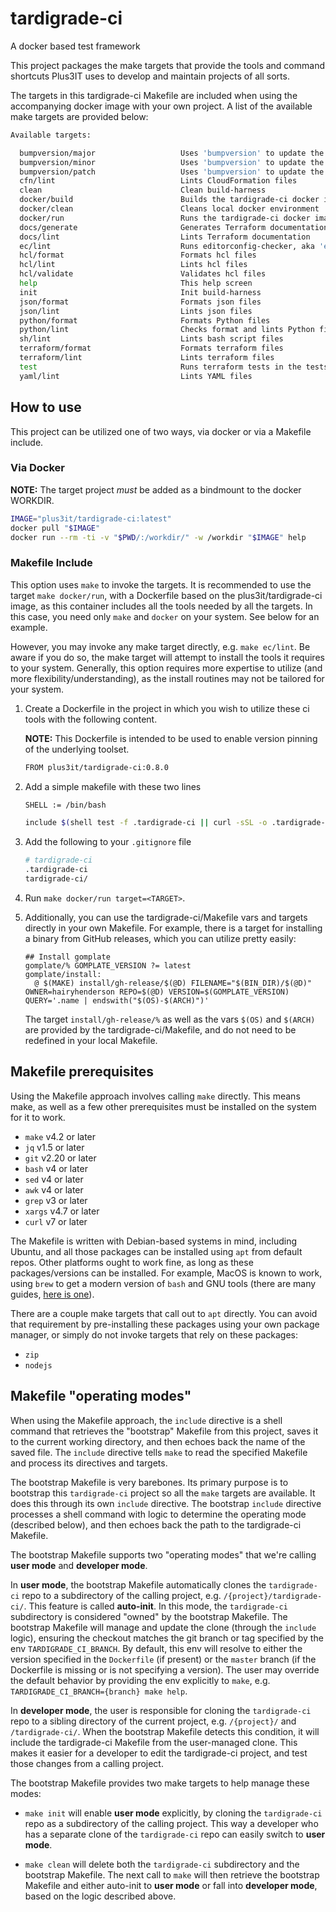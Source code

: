 # tardigrade-ci

A docker based test framework

This project packages the make targets that provide the tools and command shortcuts
Plus3IT uses to develop and maintain projects of all sorts.

The targets in this tardigrade-ci Makefile are included when using the accompanying
docker image with your own project. A list of the available make targets are provided
below:

```bash
Available targets:

  bumpversion/major                   Uses 'bumpversion' to update the major version
  bumpversion/minor                   Uses 'bumpversion' to update the minor version
  bumpversion/patch                   Uses 'bumpversion' to update the patch version
  cfn/lint                            Lints CloudFormation files
  clean                               Clean build-harness
  docker/build                        Builds the tardigrade-ci docker image
  docker/clean                        Cleans local docker environment
  docker/run                          Runs the tardigrade-ci docker image
  docs/generate                       Generates Terraform documentation
  docs/lint                           Lints Terraform documentation
  ec/lint                             Runs editorconfig-checker, aka 'ec', against the project
  hcl/format                          Formats hcl files
  hcl/lint                            Lints hcl files
  hcl/validate                        Validates hcl files
  help                                This help screen
  init                                Init build-harness
  json/format                         Formats json files
  json/lint                           Lints json files
  python/format                       Formats Python files
  python/lint                         Checks format and lints Python files
  sh/lint                             Lints bash script files
  terraform/format                    Formats terraform files
  terraform/lint                      Lints terraform files
  test                                Runs terraform tests in the tests directory
  yaml/lint                           Lints YAML files
```

## How to use

This project can be utilized one of two ways, via docker or via a Makefile include.

### Via Docker

**NOTE:** The target project _must_ be added as a bindmount to the docker WORKDIR.

```bash
IMAGE="plus3it/tardigrade-ci:latest"
docker pull "$IMAGE"
docker run --rm -ti -v "$PWD/:/workdir/" -w /workdir "$IMAGE" help
```

### Makefile Include

This option uses `make` to invoke the targets. It is recommended to use the target
`make docker/run`, with a Dockerfile based on the plus3it/tardigrade-ci image,
as this container includes all the tools needed by all the targets. In this case,
you need only `make` and `docker` on your system. See below for an example.

However, you may invoke any make target directly, e.g. `make ec/lint`. Be aware
if you do so, the make target will attempt to install the tools it requires to your
system. Generally, this option requires more expertise to utilize (and more
flexibility/understanding), as the install routines may not be tailored for your
system.

1. Create a Dockerfile in the project in which you wish to utilize these ci tools
with the following content.

    **NOTE:** This Dockerfile is intended to be used to enable version pinning of
    the underlying toolset.

    ```bash
    FROM plus3it/tardigrade-ci:0.8.0
    ```

2. Add a simple makefile with these two lines

    ```bash
    SHELL := /bin/bash

    include $(shell test -f .tardigrade-ci || curl -sSL -o .tardigrade-ci "https://raw.githubusercontent.com/plus3it/tardigrade-ci/master/bootstrap/Makefile.bootstrap"; echo .tardigrade-ci)
    ```

3. Add the following to your `.gitignore` file

    ```bash
    # tardigrade-ci
    .tardigrade-ci
    tardigrade-ci/
    ```

4. Run `make docker/run target=<TARGET>`.

5. Additionally, you can use the tardigrade-ci/Makefile vars and targets
directly in your own Makefile. For example, there is a target for installing
a binary from GitHub releases, which you can utilize pretty easily:

    ```
    ## Install gomplate
    gomplate/% GOMPLATE_VERSION ?= latest
    gomplate/install:
      @ $(MAKE) install/gh-release/$(@D) FILENAME="$(BIN_DIR)/$(@D)" OWNER=hairyhenderson REPO=$(@D) VERSION=$(GOMPLATE_VERSION) QUERY='.name | endswith("$(OS)-$(ARCH)")'
    ```

    The target `install/gh-release/%` as well as the vars `$(OS)` and `$(ARCH)` are
    provided by the tardigrade-ci/Makefile, and do not need to be redefined in your
    local Makefile.

## Makefile prerequisites

Using the Makefile approach involves calling `make` directly. This means make,
as well as a few other prerequisites must be installed on the system for it to
work.

* `make` v4.2 or later
* `jq` v1.5 or later
* `git` v2.20 or later
* `bash` v4 or later
* `sed` v4 or later
* `awk` v4 or later
* `grep` v3 or later
* `xargs` v4.7 or later
* `curl` v7 or later

The Makefile is written with Debian-based systems in mind, including Ubuntu, and
all those packages can be installed using `apt` from default repos. Other platforms
ought to work fine, as long as these packages/versions can be installed. For example,
MacOS is known to work, using `brew` to get a modern version of `bash` and GNU
tools (there are many guides, [here is one](https://www.topbug.net/blog/2013/04/14/install-and-use-gnu-command-line-tools-in-mac-os-x/)).

There are a couple make targets that call out to `apt` directly. You can avoid
that requirement by pre-installing these packages using your own package manager,
or simply do not invoke targets that rely on these packages:

* `zip`
* `nodejs`

## Makefile "operating modes"

When using the Makefile approach, the `include` directive is a shell command that
retrieves the "bootstrap" Makefile from this project, saves it to the current working
directory, and then echoes back the name of the saved file. The `include` directive
tells `make` to read the specified Makefile and process its directives and targets.

The bootstrap Makefile is very barebones. Its primary purpose is to bootstrap this
`tardigrade-ci` project so all the `make` targets are available. It does this through
its own `include` directive. The bootstrap `include` directive processes a shell
command with logic to determine the operating mode (described below), and then echoes
back the path to the tardigrade-ci Makefile.

The bootstrap Makefile supports two "operating modes" that we're calling **user mode**
and **developer mode**.

In **user mode**, the bootstrap Makefile automatically clones the `tardigrade-ci`
repo to a subdirectory of the calling project, e.g. `/{project}/tardigrade-ci/`.
This feature is called **auto-init**. In this mode, the `tardigrade-ci` subdirectory
is considered "owned" by the bootstrap Makefile. The bootstrap Makefile will
manage and update the clone (through the `include` logic), ensuring the checkout
matches the git branch or tag specified by the env `TARDIGRADE_CI_BRANCH`. By
default, this env will resolve to either the version specified in the `Dockerfile`
(if present) or the `master` branch (if the Dockerfile is missing or is not
specifying a version). The user may override the default behavior by providing
the env explicitly to `make`, e.g. `TARDIGRADE_CI_BRANCH={branch} make help`.

In **developer mode**, the user is responsible for cloning the `tardigrade-ci`
repo to a sibling directory of the current project, e.g. `/{project}/` and
`/tardigrade-ci/`. When the bootstrap Makefile detects this condition, it will
include the tardigrade-ci Makefile from the user-managed clone. This makes it easier
for a developer to edit the tardigrade-ci project, and test those changes from
a calling project.

The bootstrap Makefile provides two make targets to help manage these modes:

- `make init` will enable **user mode** explicitly, by cloning the `tardigrade-ci`
repo as a subdirectory of the calling project. This way a developer who has a separate
clone of the `tardigrade-ci` repo can easily switch to **user mode**.

- `make clean` will delete both the `tardigrade-ci` subdirectory and the bootstrap
Makefile. The next call to `make` will then retrieve the bootstrap Makefile and
either auto-init to **user mode** or fall into **developer mode**, based on the
logic described above.
